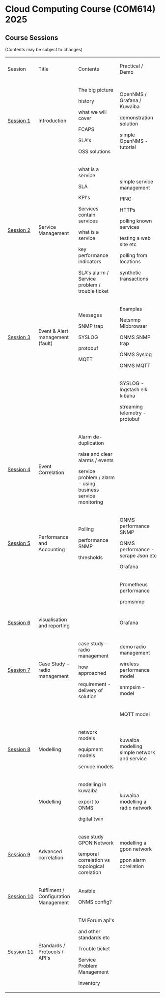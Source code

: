 
# Cloud Computing Course (COM614) 2025

## Course Sessions

(Contents may be subject to changes)

<table>
   <tbody>
      <tr>
         <td>
            <p>Session</p>
         </td>
         <td>
            <p>Title</p>
         </td>
         <td>
            <p>Contents</p>
         </td>
         <td>
            <p>Practical / Demo</p>
         </td>
      </tr>
      <tr>
         <td>
            <p><a href="../sessions/session1">Session&nbsp;1</a></p>
         </td>
         <td>
            <p>Introduction</p>
         </td>
         <td>
            <p>The big picture</p>
            <p>history</p>
            <p>what we will cover</p>
            <p>FCAPS</p>
            <p>SLA's</p>
            <p>OSS solutions</p>
         </td>
         <td>
            <p>OpenNMS / Grafana / Kuwaiba</p>
            <p>demonstration solution</p>
            <p>simple OpenNMS - tutorial</p>
         </td>
      </tr>
      <tr>
         <td>
            <p><a href="../sessions/session2">Session&nbsp;2</a></p>
         </td>
         <td>
            <p>Service Management</p>
         </td>
         <td>
            <p>what is a service</p>
            <p>SLA</p>
            <p>KPI's</p>
            <p>Services contain services</p>
            <p>what is a service</p>
            <p>key performance indicators</p>
            <p>SLA's alarm / Service problem / trouble ticket</p>
         </td>
         <td>
            <p>simple service management</p>
            <p>PING</p>
            <p>HTTPs</p>
            <p>polling known services</p>
            <p>testing a web site etc</p>
            <p>polling from locations</p>
            <p>synthetic transactions</p>
         </td>
      </tr>
      <tr>
         <td>
            <p><a href="../sessions/session3">Session&nbsp;3</a></p>
         </td>
         <td>
            <p>Event &amp; Alert management (fault)</p>
         </td>
         <td>
            <p>Messages</p>
            <p>SNMP trap</p>
            <p>SYSLOG</p>
            <p>protobuf</p>
            <p>MQTT</p>
         </td>
         <td>
            <p>Examples</p>
            <p>Netsnmp Mibbrowser</p>
            <p>ONMS SNMP trap</p>
            <p>ONMS Syslog</p>
            <p>ONMS MQTT</p>
         </td>
      </tr>
      <tr>
         <td></td>
         <td></td>
         <td></td>
         <td>
            <p>SYSLOG - logstash elk kibana</p>
            <p>streaming telemetry - protobuf</p>
         </td>
      </tr>
      <tr>
         <td>
            <p><a href="../sessions/session4">Session&nbsp;4</a></p>
         </td>
         <td>
            <p>Event Correlation</p>
         </td>
         <td>
            <p>Alarm de-duplication</p>
            <p>raise and clear alarms / events</p>
            <p>service problem / alarm - using business service monitoring</p>
         </td>
         <td></td>
      </tr>
      <tr>
         <td>
            <p><a href="../sessions/session5">Session&nbsp;5</a></p>
         </td>
         <td>
            <p>Performance and Accounting</p>
         </td>
         <td>
            <p>Polling</p>
            <p>performance SNMP</p>
            <p>thresholds</p>
         </td>
         <td>
            <p>ONMS performance SNMP</p>
            <p>ONMS performance - scrape Json etc</p>
            <p>Grafana</p>
         </td>
      </tr>
      <tr>
         <td></td>
         <td></td>
         <td></td>
         <td>
            <p>Prometheus performance</p>
            <p>promsnmp</p>
         </td>
      </tr>
      <tr>
         <td>
            <p><a href="../sessions/session6">Session&nbsp;6</a></p>
         </td>
         <td>
            <p>visualisation and reporting</p>
         </td>
         <td></td>
         <td>
            <p>Grafana</p>
         </td>
      </tr>
      <tr>
         <td>
            <p><a href="../sessions/session7">Session&nbsp;7</a></p>
         </td>
         <td>
            <p>Case Study - radio management</p>
         </td>
         <td>
            <p>case study - radio management</p>
            <p>how approached</p>
            <p>requirement - delivery of solution</p>
         </td>
         <td>
            <p>demo radio management</p>
            <p>wireless performance model</p>
            <p>snmpsim - model</p>
         </td>
      </tr>
      <tr>
         <td></td>
         <td></td>
         <td></td>
         <td>
            <p>MQTT model</p>
         </td>
      </tr>
      <tr>
         <td>
            <p><a href="../sessions/session8">Session&nbsp;8</a></p>
         </td>
         <td>
            <p>Modelling</p>
         </td>
         <td>
            <p>network models</p>
            <p>equipment models</p>
            <p>service models</p>
         </td>
         <td>
            <p>kuwaiba modelling simple network and service</p>
         </td>
      </tr>
      <tr>
         <td></td>
         <td>
            <p>Modelling</p>
         </td>
         <td>
            <p>modelling in kuwaiba</p>
            <p>export to ONMS</p>
            <p>digital twin</p>
         </td>
         <td>
            <p>kuwaiba modelling a radio network</p>
         </td>
      </tr>
      <tr>
         <td>
            <p><a href="../sessions/session9">Session&nbsp;9</a></p>
         </td>
         <td>
            <p>Advanced correlation</p>
         </td>
         <td>
            <p>case study GPON Network</p>
            <p>temporal correlation vs topological corelation</p>
         </td>
         <td>
            <p>modelling a gpon network</p>
            <p>gpon alarm corellation</p>
         </td>
      </tr>
      <tr>
         <td>
            <p><a href="../sessions/session10">Session&nbsp;10</a></p>
         </td>
         <td>
            <p>Fulfilment / Configuration Management</p>
         </td>
         <td>
            <p>Ansible</p>
            <p>ONMS config?</p>
         </td>
         <td></td>
      </tr>
      <tr>
         <td>
            <p><a href="../sessions/session11">Session&nbsp;11</a></p>
         </td>
         <td>
            <p>Standards / Protocols / API's</p>
         </td>
         <td>
            <p>TM Forum api's</p>
            <p>and other standards etc</p>
            <p>Trouble ticket</p>
            <p>Service Problem Management</p>
            <p>Inventory</p>
         </td>
         <td></td>
      </tr>
   </tbody>
</table>


